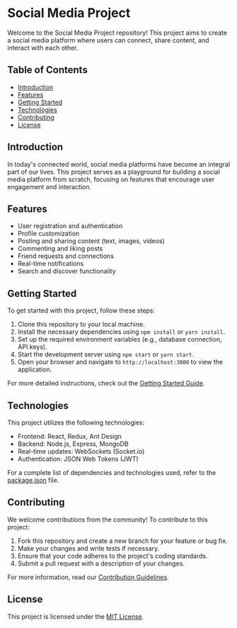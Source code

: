 # Social Media Project

Welcome to the Social Media Project repository! This project aims to create a social media platform where users can connect, share content, and interact with each other.

## Table of Contents

- [Introduction](#introduction)
- [Features](#features)
- [Getting Started](#getting-started)
- [Technologies](#technologies)
- [Contributing](#contributing)
- [License](#license)

## Introduction

In today's connected world, social media platforms have become an integral part of our lives. This project serves as a playground for building a social media platform from scratch, focusing on features that encourage user engagement and interaction.

## Features

- User registration and authentication
- Profile customization
- Posting and sharing content (text, images, videos)
- Commenting and liking posts
- Friend requests and connections
- Real-time notifications
- Search and discover functionality

## Getting Started

To get started with this project, follow these steps:

1. Clone this repository to your local machine.
2. Install the necessary dependencies using `npm install` or `yarn install`.
3. Set up the required environment variables (e.g., database connection, API keys).
4. Start the development server using `npm start` or `yarn start`.
5. Open your browser and navigate to `http://localhost:3000` to view the application.

For more detailed instructions, check out the [Getting Started Guide](docs/getting-started.md).

## Technologies

This project utilizes the following technologies:

- Frontend: React, Redux, Ant Design
- Backend: Node.js, Express, MongoDB
- Real-time updates: WebSockets (Socket.io)
- Authentication: JSON Web Tokens (JWT)

For a complete list of dependencies and technologies used, refer to the [package.json](package.json) file.

## Contributing

We welcome contributions from the community! To contribute to this project:

1. Fork this repository and create a new branch for your feature or bug fix.
2. Make your changes and write tests if necessary.
3. Ensure that your code adheres to the project's coding standards.
4. Submit a pull request with a description of your changes.

For more information, read our [Contribution Guidelines](CONTRIBUTING.md).

## License

This project is licensed under the [MIT License](LICENSE).
